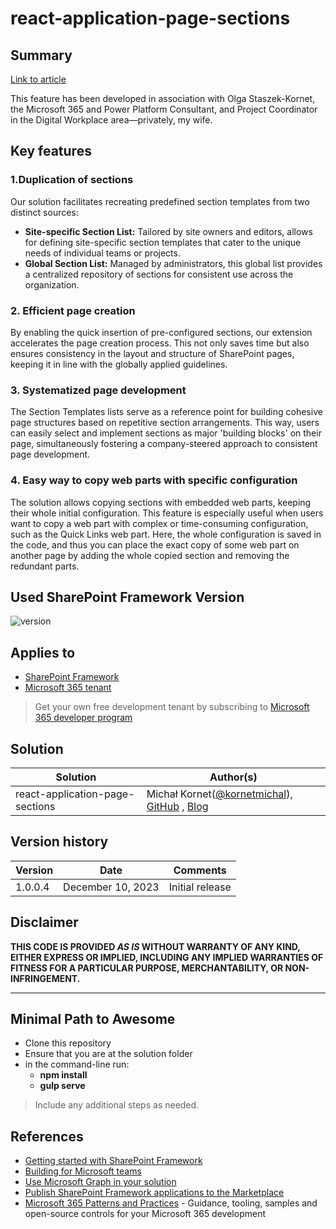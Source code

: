 # react-application-page-sections

## Summary

[Link to article](https://michalkornet.com/2023/12/09/Custom_SharePoint_Section_Templates.html)

This feature has been developed in association with Olga Staszek-Kornet, the Microsoft 365 and Power Platform Consultant, and Project Coordinator in the Digital Workplace area—privately, my wife.

## Key features

### 1.Duplication of sections

Our solution facilitates recreating predefined section templates from two distinct sources:

- **Site-specific Section List:** Tailored by site owners and editors, allows for defining site-specific section templates that cater to the unique needs of individual teams or projects.
- **Global Section List:** Managed by administrators, this global list provides a centralized repository of sections for consistent use across the organization.

### 2. Efficient page creation

By enabling the quick insertion of pre-configured sections, our extension accelerates the page creation process. This not only saves time but also ensures consistency in the layout and structure of SharePoint pages, keeping it in line with the globally applied guidelines.

### 3. Systematized page development

The Section Templates lists serve as a reference point for building cohesive page structures based on repetitive section arrangements. This way, users can easily select and implement sections as major 'building blocks' on their page, simultaneously fostering a company-steered approach to consistent page development.

### 4. Easy way to copy web parts with specific configuration

The solution allows copying sections with embedded web parts, keeping their whole initial configuration. This feature is especially useful when users want to copy a web part with complex or time-consuming configuration, such as the Quick Links web part. Here, the whole configuration is saved in the code, and thus you can place the exact copy of some web part on another page by adding the whole copied section and removing the redundant parts.


## Used SharePoint Framework Version

![version](https://img.shields.io/badge/version-1.18.2-green.svg)

## Applies to

- [SharePoint Framework](https://aka.ms/spfx)
- [Microsoft 365 tenant](https://docs.microsoft.com/en-us/sharepoint/dev/spfx/set-up-your-developer-tenant)

> Get your own free development tenant by subscribing to [Microsoft 365 developer program](http://aka.ms/o365devprogram)


## Solution

| Solution    | Author(s)                                               |
| ----------- | ------------------------------------------------------- |
| react-application-page-sections | Michał Kornet([@kornetmichal](https://x.com/kornetmichal)), [GitHub](https://github.com/mkm17) , [Blog](https://michalkornet.com) |

## Version history

| Version | Date             | Comments        |
| ------- | ---------------- | --------------- |
| 1.0.0.4 | December 10, 2023| Initial release |

## Disclaimer

**THIS CODE IS PROVIDED _AS IS_ WITHOUT WARRANTY OF ANY KIND, EITHER EXPRESS OR IMPLIED, INCLUDING ANY IMPLIED WARRANTIES OF FITNESS FOR A PARTICULAR PURPOSE, MERCHANTABILITY, OR NON-INFRINGEMENT.**

---

## Minimal Path to Awesome

- Clone this repository
- Ensure that you are at the solution folder
- in the command-line run:
  - **npm install**
  - **gulp serve**

> Include any additional steps as needed.

## References

- [Getting started with SharePoint Framework](https://docs.microsoft.com/en-us/sharepoint/dev/spfx/set-up-your-developer-tenant)
- [Building for Microsoft teams](https://docs.microsoft.com/en-us/sharepoint/dev/spfx/build-for-teams-overview)
- [Use Microsoft Graph in your solution](https://docs.microsoft.com/en-us/sharepoint/dev/spfx/web-parts/get-started/using-microsoft-graph-apis)
- [Publish SharePoint Framework applications to the Marketplace](https://docs.microsoft.com/en-us/sharepoint/dev/spfx/publish-to-marketplace-overview)
- [Microsoft 365 Patterns and Practices](https://aka.ms/m365pnp) - Guidance, tooling, samples and open-source controls for your Microsoft 365 development
